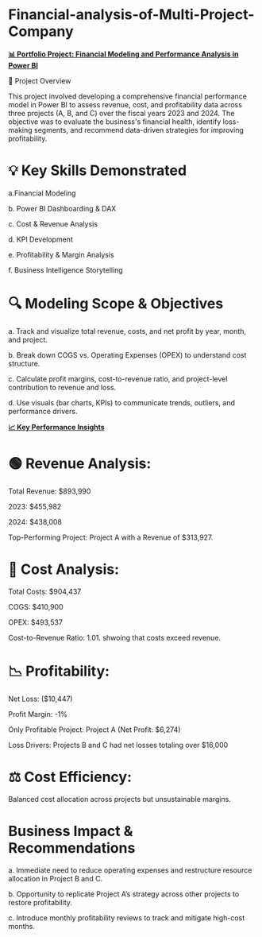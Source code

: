 # Financial-analysis-of-Multi-Project-Company

**<ins>📊 Portfolio Project: Financial Modeling and Performance Analysis in Power BI<ins/>**

🧩 Project Overview

This project involved developing a comprehensive financial performance model in Power BI to assess revenue, cost, and profitability data across three projects (A, B, and C) over the fiscal years 2023 and 2024. The objective was to evaluate the business's financial health, identify loss-making segments, and recommend data-driven strategies for improving profitability.

# 💡 Key Skills Demonstrated
a.Financial Modeling

b. Power BI Dashboarding & DAX

c. Cost & Revenue Analysis

d. KPI Development

e. Profitability & Margin Analysis

f. Business Intelligence Storytelling

# 🔍 Modeling Scope & Objectives
a. Track and visualize total revenue, costs, and net profit by year, month, and project.

b. Break down COGS vs. Operating Expenses (OPEX) to understand cost structure.

c. Calculate profit margins, cost-to-revenue ratio, and project-level contribution to revenue and loss.

d. Use visuals (bar charts, KPIs) to communicate trends, outliers, and performance drivers.

**<ins>📈 Key Performance Insights<ins/>**

# 🟢 Revenue Analysis:

Total Revenue: $893,990

2023: $455,982

2024: $438,008

Top-Performing Project: Project A with a Revenue of $313,927.

# 🔴 Cost Analysis:

Total Costs: $904,437

COGS: $410,900

OPEX: $493,537

Cost-to-Revenue Ratio: 1.01. shwoing that costs exceed revenue.

# 📉 Profitability:

Net Loss: ($10,447)

Profit Margin: -1%

Only Profitable Project: Project A (Net Profit: $6,274)

Loss Drivers: Projects B and C had net losses totaling over $16,000

# ⚖️ Cost Efficiency:

Balanced cost allocation across projects but unsustainable margins.

# Business Impact & Recommendations

a. Immediate need to reduce operating expenses and restructure resource allocation in Project B and C.

b. Opportunity to replicate Project A’s strategy across other projects to restore profitability.

c. Introduce monthly profitability reviews to track and mitigate high-cost months.

